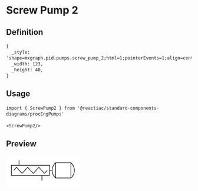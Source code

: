 # Screw Pump 2

## Definition

```
{
  _style: 'shape=mxgraph.pid.pumps.screw_pump_2;html=1;pointerEvents=1;align=center;verticalLabelPosition=bottom;verticalAlign=top;dashed=0;',
  _width: 123,
  _height: 40,
}
```

## Usage

```
import { ScrewPump2 } from '@reactiac/standard-components-diagrams/procEngPumps'

<ScrewPump2/>
```

## Preview

<img src="./screw-pump-2.png" width="200"/>
